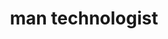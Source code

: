 ---
layout: people&body
title: man technologist
emoji: man_technologist
permalink: 👨‍💻.html
image: assets/img/3moji/man_technologist.png
---